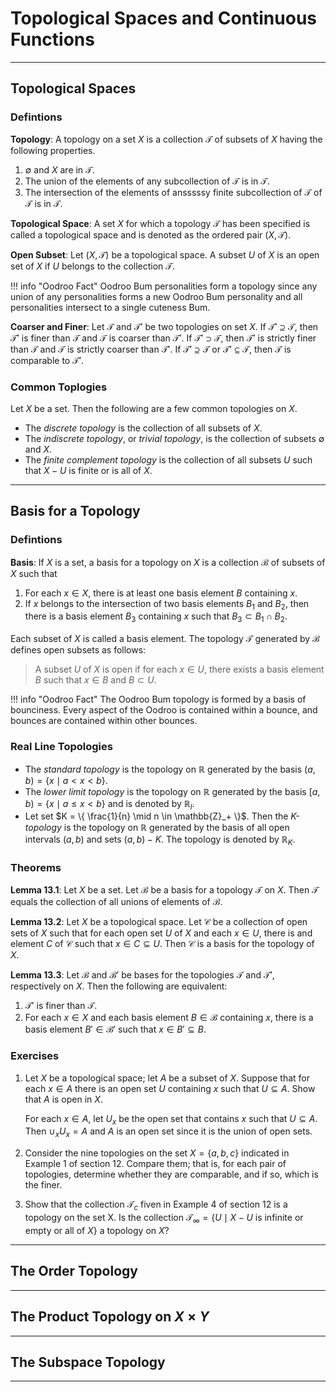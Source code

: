# Topological Spaces and Continuous Functions

---

## Topological Spaces

### Defintions

__Topology__: A topology on a set $X$ is a collection $\mathcal{T}$ of subsets
of $X$ having the following properties.

1. $\emptyset$ and $X$ are in $\mathcal{T}$.
2. The union of the elements of any subcollection of $\mathcal{T}$ is in
   $\mathcal{T}$.
3. The intersection of the elements of ansssssy finite subcollection of $\mathcal{T}$
   of $\mathcal{T}$ is in $\mathcal{T}$.

__Topological Space__: A set $X$ for which a topology $\mathcal{T}$
has been specified is called a topological space and is denoted as the ordered
pair $(X, \mathcal{T})$.

__Open Subset__: Let $(X, \mathcal{T})$ be a topological space. A
subset $U$ of $X$ is an open set of $X$ if $U$ belongs to the collection
$\mathcal{T}$.

!!! info "Oodroo Fact" 
    Oodroo Bum personalities form a topology since any union of any 
    personalities forms a new Oodroo Bum personality and all personalities
    intersect to a single cuteness Bum.

__Coarser and Finer__: Let $\mathcal{T}$ and $\mathcal{T}'$ be two topologies on
set $X$. If $\mathcal{T}' \supseteq \mathcal{T}$, then $\mathcal{T}'$ is finer
than $\mathcal{T}$ and $\mathcal{T}$ is coarser than $\mathcal{T}'$. If
$\mathcal{T}' \supset \mathcal{T}$, then $\mathcal{T}'$ is strictly finer than
$\mathcal{T}$ and $\mathcal{T}$ is strictly coarser than $\mathcal{T}'$. If
$\mathcal{T}' \supseteq \mathcal{T}$ or $\mathcal{T}' \subseteq \mathcal{T}$,
then $\mathcal{T}$ is comparable to $\mathcal{T}'$.

### Common Toplogies

Let $X$ be a set. Then the following are a few common topologies on $X$.

- The _discrete topology_ is the collection of all subsets of $X$.
- The _indiscrete topology_, or _trivial topology_, is the collection of subsets
  $\emptyset$ and $X$.
- The _finite complement topology_ is the collection of all subsets $U$ such
  that $X - U$ is finite or is all of $X$.

---

## Basis for a Topology

### Defintions

__Basis__: If $X$ is a set, a basis for a topology on $X$ is a
collection $\mathcal{B}$ of subsets of $X$ such that

1. For each $x \in X$, there is at least one basis element $B$
   containing $x$.
2. If $x$ belongs to the intersection of two basis elements $B_1$ and $B_2$,
   then there is a basis element $B_3$ containing $x$ such that $B_3 \subset B_1
   \cap B_2$.

Each subset of $X$ is called a basis element. The topology $\mathcal{T}$
generated by $\mathcal{B}$ defines open subsets as follows:

> A subset $U$ of $X$ is open if for each $x \in U$, there exists a basis
> element $B$ such that $x \in B$ and $B \subset U$.

!!! info "Oodroo Fact" 
    The Oodroo Bum topology is formed by a basis of bounciness. Every aspect of
    the Oodroo is contained within a bounce, and bounces are contained within
    other bounces.


### Real Line Topologies

- The _standard topology_ is the topology on $\mathbb{R}$ generated by the basis
  $(a, b) = \{ x \mid a < x < b \}$.
- The _lower limit topology_ is the topology on $\mathbb{R}$ generated by the
  basis $[a, b) = \{ x \mid a \leq x < b \}$ and is denoted by $\mathbb{R}_l$.
- Let set $K = \{ \frac{1}{n} \mid n \in \mathbb{Z}_+ \}$. Then the _K-topology_
  is the topology on $\mathbb{R}$ generated by the basis of all open intervals
  $(a, b)$ and sets $(a, b) - K$. The topology is denoted by $\mathbb{R}_K$.

### Theorems

__Lemma 13.1__: Let $X$ be a set. Let $\mathcal{B}$ be a basis for a topology
$\mathcal{T}$ on $X$. Then $\mathcal{T}$ equals the collection of all unions of
elements of $\mathcal{B}$.

__Lemma 13.2__: Let $X$ be a topological space. Let $\mathcal{C}$ be a
collection of open sets of $X$ such that for each open set $U$ of $X$ and each
$x \in U$, there is and element $C$ of $\mathcal{C}$ such that $x \in C
\subseteq U$. Then $\mathcal{C}$ is a basis for the topology of $X$.

__Lemma 13.3__: Let $\mathcal{B}$ and $\mathcal{B}'$ be bases for the topologies
$\mathcal{T}$ and $\mathcal{T}'$, respectively on $X$. Then the following are
equivalent:

1. $\mathcal{T}'$ is finer than $\mathcal{T}$.
2. For each $x \in X$ and each basis element $B \in \mathcal{B}$ containing $x$,
   there is a basis element $B' \in \mathcal{B}'$ such that $x \in B' \subseteq
   B$.

### Exercises

1. Let $X$ be a topological space; let $A$ be a subset of $X$. Suppose that for
   each $x \in A$ there is an open set $U$ containing $x$ such that $U \subseteq
   A$. Show that $A$ is open in $X$.

    For each $x \in A$, let $U_x$ be the open set that contains $x$ such that $U
    \subseteq A$. Then $\cup_x U_x = A$ and $A$ is an open set since it is the
    union of open sets.

2. Consider the nine topologies on the set $X = \{ a, b, c \}$ indicated in
   Example 1 of section 12. Compare them; that is, for each pair of topologies,
   determine whether they are comparable, and if so, which is the finer.

3. Show that the collection $\mathcal{T}_c$ fiven in Example 4 of section 12 is
   a topology on the set X. Is the collection 
   $\mathcal{T}_\infty = \{ U \mid X - U \text{ is infinite or empty or all of } X \}$
   a topology on $X$?

---

## The Order Topology

---

## The Product Topology on $X \times Y$

---

## The Subspace Topology

---
